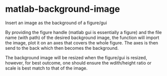matlab-background-image
=======================

Insert an image as the background of a figure/gui

By providing the figure handle (matlab gui is essentially a figure) and the file name (with path) of the desired background image, the function will import the image, plot it on an axes that covers the whole figure. The axes is then send to the back which then becomes the background.

The background image will be resized when the figure/gui is resized, however, for best outcome, one should ensure the wdith/height ratio or scale is best match to that of the image. 
